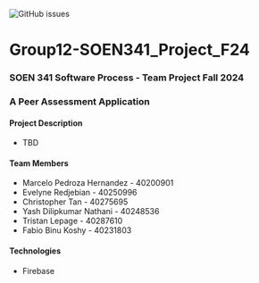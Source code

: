 ![GitHub issues](https://img.shields.io/github/issues/phmarcel0x/Group12-SOEN341_Project_F24)

# Group12-SOEN341_Project_F24
### SOEN 341 Software Process - Team Project Fall 2024 
### A Peer Assessment Application

#### Project Description
- TBD

#### Team Members
- Marcelo Pedroza Hernandez - 40200901
- Evelyne Redjebian - 40250996
- Christopher Tan - 40275695
- Yash Dilipkumar Nathani - 40248536
- Tristan Lepage - 40287610
- Fabio Binu Koshy - 40231803

#### Technologies
- Firebase
